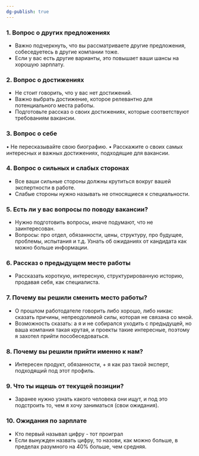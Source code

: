 ```yaml
---
dg-publish: true
---
```

### 1. Вопрос о других предложениях   
- Важно подчеркнуть, что вы рассматриваете другие предложения, собеседуетесь в другие компании тоже.
- Если у вас есть другие варианты, это повышает ваши шансы на хорошую зарплату.
### 2. Вопрос о достижениях
- Не стоит говорить, что у вас нет достижений.
- Важно выбрать достижение, которое релевантно для потенциального места работы.
- Подготовьте рассказ о своих достижениях, которые соответствуют требованиям вакансии.
### 3. Вопрос о себе
• Не пересказывайте свою биографию.
• Расскажите о своих самых интересных и важных достижениях, подходящие для вакансии.
### 4. Вопрос о сильных и слабых сторонах
- Все ваши сильные стороны должны крутиться вокруг вашей экспертности в работе.
- Слабые стороны нужно называть не относящиеся к специальности.
### 5. Есть ли у вас вопросы по поводу вакансии?
- Нужно подготовить вопросы, иначе подумают, что не заинтересован.
- Вопросы: про отдел, обязанности, цены, структуру, про будущее, проблемы, испытания и т.д. Узнать об ожиданиях от кандидата как можно больше информации.
### 6. Рассказ о предыдущем месте работы
- Рассказать короткую, интересную, структурированную историю, продавая себя, как специалиста.
### 7. Почему вы решили сменить место работы?
- О прошлом работодателе говорить либо хорошо, либо никак: сказать причины, непреодолимой силы, которая не связана со мной.
- Возможность сказать: а я и не собирался уходить с предыдущей, но ваша компания такая крутая, и проекты такие интересные, поэтому я захотел прийти пособеседоваться.
### 8. Почему вы решили прийти именно к нам?
- Интересен продукт, обязанности, + я как раз такой эксперт, подходящий под этот профиль. 
### 9. Что ты ищешь от текущей позиции?
- Заранее нужно узнать какого человека они ищут, и под это подстроить то, чем я хочу заниматься (свои ожидания).
### 10. Ожидания по зарплате
- Кто первый называл цифру - тот проиграл
- Если вынужден назвать цифру, то назови, как можно больше, в пределах разумного на 40% больше, чем средняя.




